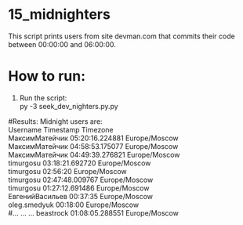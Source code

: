 # 15_midnighters

This script prints users from site devman.com that commits their code between 00:00:00 and 06:00:00.

# How to run:<br />
1. Run the script:<br />
py -3 seek_dev_nighters.py.py <br />

#Results:
Midnight users are:<br />
Username 		    Timestamp 		        Timezone<br />
МаксимМатейчик 		05:20:16.224881 		Europe/Moscow<br />
МаксимМатейчик 		04:58:53.175077 		Europe/Moscow<br />
МаксимМатейчик 		04:49:39.276821 		Europe/Moscow<br />
timurgosu 		03:18:21.692720 		Europe/Moscow<br />
timurgosu 		02:56:20 		Europe/Moscow<br />
timurgosu 		02:47:48.009767 		Europe/Moscow<br />
timurgosu 		01:27:12.691486 		Europe/Moscow<br />
ЕвгенийВасильев 		00:37:35 		Europe/Moscow<br />
oleg.smedyuk 		00:18:00 		Europe/Moscow<br />
#...               ...                  ...
beastrock 		01:08:05.288551 		Europe/Moscow<br />
